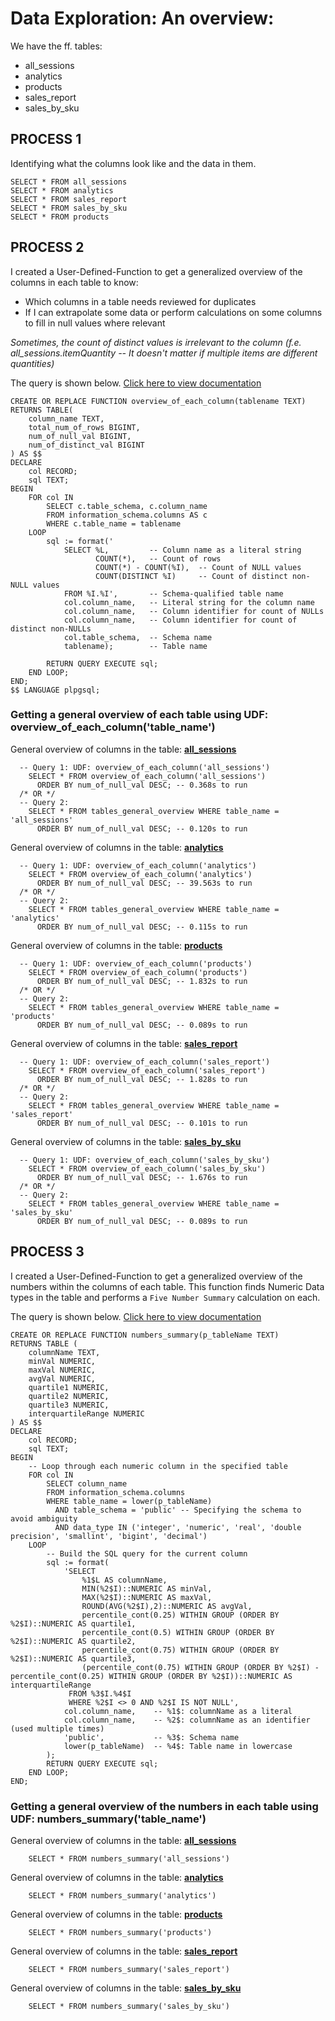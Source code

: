 # Data Exploration: An overview:
We have the ff. tables:
  * all_sessions
  * analytics
  * products
  * sales_report
  * sales_by_sku

## PROCESS 1
Identifying what the columns look like and the data in them.
```
SELECT * FROM all_sessions
SELECT * FROM analytics
SELECT * FROM sales_report
SELECT * FROM sales_by_sku
SELECT * FROM products
```

## PROCESS 2
I created a User-Defined-Function to get a generalized overview of the columns in each table to know:
  - Which columns in a table needs reviewed for duplicates
  - If I can extrapolate some data or perform calculations on some columns to fill in null values where relevant

*Sometimes, the count of distinct values is irrelevant to the column*
*(f.e. all_sessions.itemQuantity -- It doesn't matter if multiple items are different quantities)*

The query is shown below. [Click here to view documentation](./tables_analysis/udf_overview_of_each_column.md)
```
CREATE OR REPLACE FUNCTION overview_of_each_column(tablename TEXT)
RETURNS TABLE(
    column_name TEXT,
    total_num_of_rows BIGINT,
    num_of_null_val BIGINT,
    num_of_distinct_val BIGINT
) AS $$
DECLARE
    col RECORD;
    sql TEXT;
BEGIN
    FOR col IN
        SELECT c.table_schema, c.column_name
        FROM information_schema.columns AS c
        WHERE c.table_name = tablename
    LOOP
        sql := format('
            SELECT %L,         -- Column name as a literal string
                   COUNT(*),   -- Count of rows
                   COUNT(*) - COUNT(%I),  -- Count of NULL values
                   COUNT(DISTINCT %I)     -- Count of distinct non-NULL values
            FROM %I.%I',       -- Schema-qualified table name
            col.column_name,   -- Literal string for the column name
            col.column_name,   -- Column identifier for count of NULLs
            col.column_name,   -- Column identifier for count of distinct non-NULLs
            col.table_schema,  -- Schema name
            tablename);        -- Table name

        RETURN QUERY EXECUTE sql;
    END LOOP;
END;
$$ LANGUAGE plpgsql;
```

### Getting a general overview of each table using UDF: overview_of_each_column('table_name')
General overview of columns in the table: **[all_sessions](./tables_analysis/overview_of_each_column/quick_all_sessions.csv)**
```
  -- Query 1: UDF: overview_of_each_column('all_sessions')
    SELECT * FROM overview_of_each_column('all_sessions')
      ORDER BY num_of_null_val DESC; -- 0.368s to run
  /* OR */
  -- Query 2:
    SELECT * FROM tables_general_overview WHERE table_name = 'all_sessions'
      ORDER BY num_of_null_val DESC; -- 0.120s to run
```

General overview of columns in the table: **[analytics](./tables_analysis/overview_of_each_column/quick_analytics.csv)**
```
  -- Query 1: UDF: overview_of_each_column('analytics')
    SELECT * FROM overview_of_each_column('analytics')
      ORDER BY num_of_null_val DESC; -- 39.563s to run
  /* OR */
  -- Query 2:
    SELECT * FROM tables_general_overview WHERE table_name = 'analytics'
      ORDER BY num_of_null_val DESC; -- 0.115s to run
```
General overview of columns in the table: **[products](./tables_analysis/overview_of_each_column/quick_products.csv)**
```
  -- Query 1: UDF: overview_of_each_column('products')
    SELECT * FROM overview_of_each_column('products')
      ORDER BY num_of_null_val DESC; -- 1.832s to run
  /* OR */
  -- Query 2:
    SELECT * FROM tables_general_overview WHERE table_name = 'products'
      ORDER BY num_of_null_val DESC; -- 0.089s to run
```

General overview of columns in the table: **[sales_report](./tables_analysis/overview_of_each_column/quick_sales_report.csv)**
```
  -- Query 1: UDF: overview_of_each_column('sales_report')
    SELECT * FROM overview_of_each_column('sales_report')
      ORDER BY num_of_null_val DESC; -- 1.828s to run
  /* OR */
  -- Query 2:
    SELECT * FROM tables_general_overview WHERE table_name = 'sales_report'
      ORDER BY num_of_null_val DESC; -- 0.101s to run
```
General overview of columns in the table: **[sales_by_sku](./tables_analysis/overview_of_each_column/quick_sales_by_sku.csv)**
```
  -- Query 1: UDF: overview_of_each_column('sales_by_sku')
    SELECT * FROM overview_of_each_column('sales_by_sku')
      ORDER BY num_of_null_val DESC; -- 1.676s to run
  /* OR */
  -- Query 2:
    SELECT * FROM tables_general_overview WHERE table_name = 'sales_by_sku'
      ORDER BY num_of_null_val DESC; -- 0.089s to run
```

## PROCESS 3
I created a User-Defined-Function to get a generalized overview of the numbers within the columns of each table. This function finds Numeric Data types in the table and performs a `Five Number Summary` calculation on each.


The query is shown below. [Click here to view documentation](./tables_analysis/udf_numbers_summary.md)
```
CREATE OR REPLACE FUNCTION numbers_summary(p_tableName TEXT)
RETURNS TABLE (
    columnName TEXT,
    minVal NUMERIC,
    maxVal NUMERIC,
    avgVal NUMERIC,
    quartile1 NUMERIC,
    quartile2 NUMERIC,
    quartile3 NUMERIC,
    interquartileRange NUMERIC
) AS $$
DECLARE
    col RECORD;
    sql TEXT;
BEGIN
    -- Loop through each numeric column in the specified table
    FOR col IN
        SELECT column_name
        FROM information_schema.columns
        WHERE table_name = lower(p_tableName)
          AND table_schema = 'public' -- Specifying the schema to avoid ambiguity
          AND data_type IN ('integer', 'numeric', 'real', 'double precision', 'smallint', 'bigint', 'decimal')
    LOOP
        -- Build the SQL query for the current column
        sql := format(
            'SELECT 
                %1$L AS columnName,
                MIN(%2$I)::NUMERIC AS minVal,
                MAX(%2$I)::NUMERIC AS maxVal,
                ROUND(AVG(%2$I),2)::NUMERIC AS avgVal,
                percentile_cont(0.25) WITHIN GROUP (ORDER BY %2$I)::NUMERIC AS quartile1,
                percentile_cont(0.5) WITHIN GROUP (ORDER BY %2$I)::NUMERIC AS quartile2,
                percentile_cont(0.75) WITHIN GROUP (ORDER BY %2$I)::NUMERIC AS quartile3,
                (percentile_cont(0.75) WITHIN GROUP (ORDER BY %2$I) - percentile_cont(0.25) WITHIN GROUP (ORDER BY %2$I))::NUMERIC AS interquartileRange
             FROM %3$I.%4$I
             WHERE %2$I <> 0 AND %2$I IS NOT NULL',
            col.column_name,    -- %1$: columnName as a literal
            col.column_name,    -- %2$: columnName as an identifier (used multiple times)
            'public',           -- %3$: Schema name
            lower(p_tableName)  -- %4$: Table name in lowercase
        );
        RETURN QUERY EXECUTE sql;
    END LOOP;
END;
```

### Getting a general overview of the numbers in each table using UDF: numbers_summary('table_name')
General overview of columns in the table: **[all_sessions](./tables_analysis/numbers_summary/numsum_all_sessions.csv)**
```
    SELECT * FROM numbers_summary('all_sessions')
```

General overview of columns in the table: **[analytics](./tables_analysis/numbers_summary/numsum_analytics.csv)**
```
    SELECT * FROM numbers_summary('analytics')
```
General overview of columns in the table: **[products](./tables_analysis/numbers_summary/numsum_products.csv)**
```
    SELECT * FROM numbers_summary('products')
```

General overview of columns in the table: **[sales_report](./tables_analysis/numbers_summary/numsum_sales_report.csv)**
```
    SELECT * FROM numbers_summary('sales_report')
```
General overview of columns in the table: **[sales_by_sku](./tables_analysis/numbers_summary/numsum_sales_by_sku.csv)**
```
    SELECT * FROM numbers_summary('sales_by_sku')
```